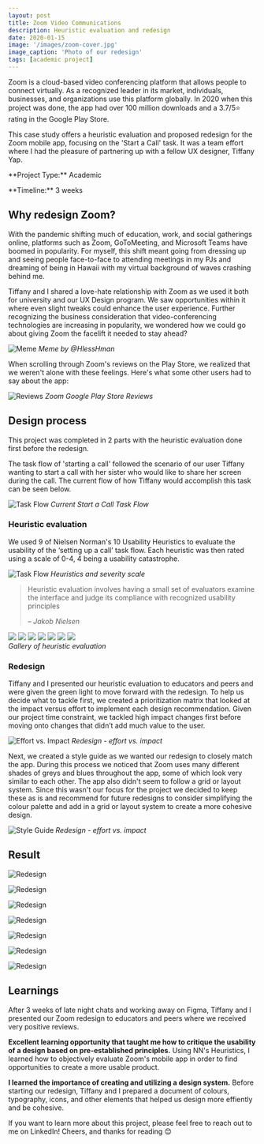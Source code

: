 ```yaml
---
layout: post
title: Zoom Video Communications 
description: Heuristic evaluation and redesign
date: 2020-01-15
image: '/images/zoom-cover.jpg'
image_caption: 'Photo of our redesign'
tags: [academic project]
---
```



Zoom is a cloud-based video conferencing platform that allows people to connect virtually. As a recognized leader in its market, individuals, businesses, and organizations use this platform globally. In 2020 when this project was done, the app had over 100 million downloads and a 3.7/5⭐ rating in the Google Play Store.

This case study offers a heuristic evaluation and proposed redesign for the Zoom mobile app, focusing on the 'Start a Call' task. It was a team effort where I had the pleasure of partnering up with a fellow UX designer, Tiffany Yap.

<p>**Project Type:** Academic</p>
<p>**Timeline:** 3 weeks</p>

## Why redesign Zoom?
With the pandemic shifting much of education, work, and social gatherings online, platforms such as Zoom, GoToMeeting, and Microsoft Teams have boomed in popularity. For myself, this shift meant going from dressing up and seeing people face-to-face to attending meetings in my PJs and dreaming of being in Hawaii with my virtual background of waves crashing behind me. 

Tiffany and I shared a love-hate relationship with Zoom as we used it both for university and our UX Design program. We saw opportunities within it where even slight tweaks could enhance the user experience. Further recognizing the business consideration that video-conferencing technologies are increasing in popularity, we wondered how we could go about giving Zoom the facelift it needed to stay ahead?

![Meme]({{site.baseurl}}/images/zoom-meme.jpg)
*Meme by @HlessHman*

When scrolling through Zoom's reviews on the Play Store, we realized that we weren't alone with these feelings. Here's what some other users had to say about the app:

![Reviews]({{site.baseurl}}/images/zoom-reviews.jpg)
*Zoom Google Play Store Reviews*

## Design process
This project was completed in 2 parts with the heuristic evaluation done first before the redesign.

The task flow of 'starting a call' followed the scenario of our user Tiffany wanting to start a call with her sister who would like to share her screen during the call. The current flow of how Tiffany would accomplish this task can be seen below.

![Task Flow]({{site.baseurl}}/images/zoom-currentflow.jpg)
*Current Start a Call Task Flow*
### Heuristic evaluation
We used 9 of Nielsen Norman's 10 Usability Heuristics to evaluate the usability of the ‘setting up a call’ task flow. Each heuristic was then rated using a scale of 0-4, 4 being a usability catastrophe.

![Task Flow]({{site.baseurl}}/images/zoom-heuristics.jpg)
*Heuristics and severity scale*

> Heuristic evaluation involves having a small set of evaluators examine the interface and judge its compliance with recognized usability principles
>
> <cite>– Jakob Nielsen</cite>

<div class="gallery-box">
  <div class="gallery">
    <img src="/images/zoom-1.jpg" loading="lazy">
    <img src="/images/zoom-2.jpg" loading="lazy">
    <img src="/images/zoom-3.jpg" loading="lazy">
    <img src="/images/zoom-4.jpg" loading="lazy">
    <img src="/images/zoom-5.jpg" loading="lazy">
    <img src="/images/zoom-6.jpg" loading="lazy">
    <img src="/images/zoom-7.jpg" loading="lazy">
  </div>
  <em>Gallery of heuristic evaluation</em>
</div>

### Redesign
Tiffany and I presented our heuristic evaluation to educators and peers and were given the green light to move forward with the redesign. To help us decide what to tackle first, we created a prioritization matrix that looked at the impact versus effort to implement each design recommendation. Given our project time constraint, we tackled high impact changes first before moving onto changes that didn’t add much value to the user.

![Effort vs. Impact]({{site.baseurl}}/images/zoom-effortvimpact.jpg)
*Redesign - effort vs. impact*

Next, we created a style guide as we wanted our redesign to closely match the app. During this process we noticed that Zoom uses many different shades of greys and blues throughout the app, some of which look very similar to each other. The app also didn't seem to follow a grid or layout system. Since this wasn't our focus for the project we decided to keep these as is and recommend for future redesigns to consider simplifying the colour palette and add in a grid or layout system to create a more cohesive design. 

![Style Guide]({{site.baseurl}}/images/zoom-styleguide.jpg)
*Redesign - effort vs. impact*
## Result

![Redesign]({{site.baseurl}}/images/zoom-redesign1.jpg)

![Redesign]({{site.baseurl}}/images/zoom-redesign2.jpg)

![Redesign]({{site.baseurl}}/images/zoom-redesign3.jpg)

![Redesign]({{site.baseurl}}/images/zoom-redesign4.jpg)

![Redesign]({{site.baseurl}}/images/zoom-redesign5.jpg)

![Redesign]({{site.baseurl}}/images/zoom-redesign6.jpg)

![Redesign]({{site.baseurl}}/images/zoom-redesign7.jpg)
## Learnings

After 3 weeks of late night chats and working away on Figma, Tiffany and I presented our Zoom redesign to educators and peers where we received very positive reviews. 

**Excellent learning opportunity that taught me how to critique the usability of a design based on pre-established principles.** Using NN's Heuristics, I learned how to objectively evaluate Zoom's mobile app in order to find opportunities to create a more usable product. 

**I learned the importance of creating and utilizing a design system.** Before starting our redesign, Tiffany and I prepared a document of colours, typography, icons, and other elements that helped us design more effiently and be cohesive. 

If you want to learn more about this project, please feel free to reach out to me on LinkedIn! Cheers, and thanks for reading 😊